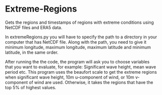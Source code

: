 # Extreme-Regions
Gets the regions and timestamps of regions with extreme conditions using NetCDF files and ERA5 data.

In extremeRegions.py you will have to specify the path to a directory in your computer that has NetCDF file. Along with the path, you need to give it minimum longitude, maximum longitude, maximum latitude and minimum latitude, in the same order. 

After running the the code, the program will ask you to choose variables that you want to evaluate, for example: Significant wave height, mean wave period etc. This program uses the beaufort scale to get the extreme regions when significant wave height, 10m u-component of wind, or 10m v-component of wind are used. Otherwise, it takes the regions that have the top 5% of highest values.
